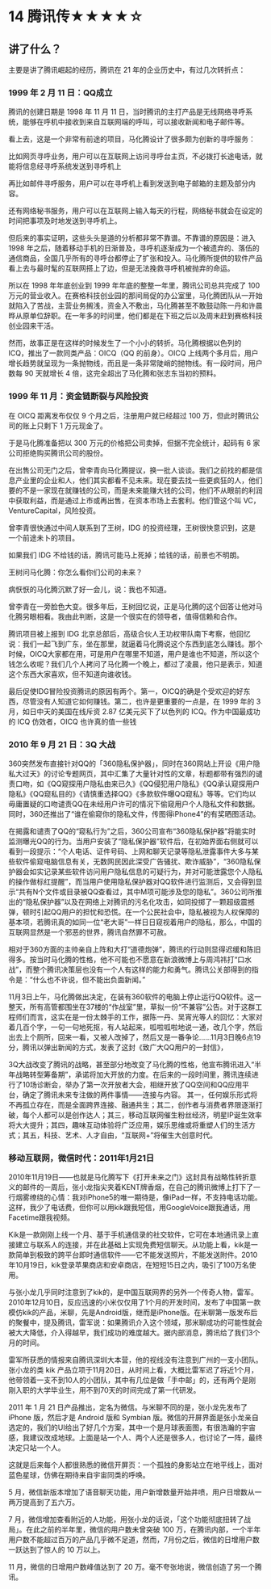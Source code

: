 # 14 腾讯传★★★★☆

## 讲了什么？

主要是讲了腾讯崛起的经历，腾讯在 21 年的企业历史中，有过几次转折点：

### 1999 年 2 月 11 日：QQ成立

腾讯的创建日期是 1998 年 11 月 11 日，当时腾讯的主打产品是无线网络寻呼系统，能够在呼机中接收到来自互联网端的呼叫，可以接收新闻和电子邮件等。

看上去，这是一个非常有前途的项目，马化腾设计了很多颇为创新的寻呼服务：

比如网页寻呼业务，用户可以在互联网上访问寻呼台主页，不必拨打长途电话，就能将信息经寻呼系统发送到寻呼机上

再比如邮件寻呼服务，用户可以在寻呼机上看到发送到电子邮箱的主题及部分内容。

还有网络秘书服务，用户可以在互联网上输入每天的行程，网络秘书就会在设定的时间把事项及时地发送到寻呼机上。

但后来的事实证明，这些头头是道的分析都非常不靠谱。不靠谱的原因是：进入 1998 年之后，随着移动手机的日渐普及，寻呼机逐渐成为一个被遗弃的、落伍的通信商品，全国几乎所有的寻呼台都停止了扩张和投入。马化腾所提供的软件产品看上去与最时髦的互联网搭上了边，但是无法挽救寻呼机被抛弃的命运。

所以在 1998 年年底创业到 1999 年年底的整整一年里，腾讯公司总共完成了 100 万元的营业收入。在赛格科技创业园的那间局促的办公室里，马化腾团队从一开始就陷入了苦战，主营业务搁浅，资金入不敷出，马化腾甚至不敢鼓动陈一丹和许晨晔从原单位辞职。在一年多的时间里，他们都是在下班之后以及周末赶到赛格科技创业园来干活。

然而，故事正是在这样的时候发生了一个小小的转折。马化腾根据以色列的 ICQ，推出了一款同类产品：OICQ（QQ 的前身）。OICQ 上线两个多月后，用户增长趋势就呈现为一条抛物线，而且是一条非常陡峭的抛物线。有一段时间，用户数每 90 天就增长 4 倍，这完全超出了马化腾和张志东当初的预料。

### 1999 年 11 月：资金链断裂与风险投资

在 OICQ 距离发布仅仅 9 个月之后，注册用户就已经超过 100 万，但此时腾讯公司的账上只剩下 1 万元现金了。

于是马化腾准备把以 300 万元的价格把公司卖掉，但据不完全统计，起码有 6 家公司拒绝购买腾讯公司的股份。

在出售公司无门之后，曾李青向马化腾提议，换一批人谈谈。我们之前找的都是信息产业里的企业和人，他们其实都看不见未来。现在要去找一些更疯狂的人，他们要的不是一家现在就赚钱的公司，而是未来能赚大钱的公司，他们不从眼前的利润中获取利益，而是通过上市或再出售，在资本市场上去套利。他们管这个叫 VC，VentureCapital，风险投资。

曾李青很快通过中间人联系到了王树，IDG 的投资经理，王树很快意识到，这是一个前途未卜的项目。

如果我们 IDG 不给钱的话，腾讯可能马上死掉；给钱的话，前景也不明朗。

王树问马化腾：你怎么看你们公司的未来？

病恹恹的马化腾沉默了好一会儿，说：我也不知道。

曾李青在一旁脸色大变。很多年后，王树回忆说，正是马化腾的这个回答让他对马化腾另眼相看。我由此判断，这是一个很实在的领导者，值得信赖和合作。

腾讯项目被上报到 IDG 北京总部后，高级合伙人王功权带队南下考察，他回忆说：我们一起飞到广东，坐在那里，就逼着马化腾说这个东西到底怎么赚钱。那个时候，OICQ大家都在用，可是用户在哪里不知道，用户是谁也不知道，所以这个钱怎么收呢？我们几个人拷问了马化腾一个晚上，都过了凌晨，他只是表示，知道这个东西大家喜欢，但不知道向谁收钱。

最后促使IDG冒险投资腾讯的原因有两个。第一，OICQ的确是个受欢迎的好东西，尽管没有人知道它如何赚钱。第二，也许是更重要的一点是，在 1999 年的 3 月，如日中天的美国在线斥资 2.87 亿美元买下了以色列的 ICQ。作为中国最成功的 ICQ 仿效者，OICQ 也许真的值一些钱

### 2010 年 9 月 21 日：3Q 大战

360突然发布直接针对QQ的「360隐私保护器」，同时在360网站上开设《用户隐私大过天》的讨论专题网页，其中汇集了大量针对性的文章，标题都带有强烈的谴责口吻，如《QQ窥探用户隐私由来已久》《QQ侵犯用户隐私》《QQ承认窥探用户隐私》《QQ窥私目的》《请慎重选择QQ》《多款软件曝QQ窥私》等等。它们均以毋庸置疑的口吻谴责QQ在未经用户许可的情况下偷窥用户个人隐私文件和数据。同时，360还推出了“谁在偷窥你的隐私文件，传图得iPhone4”的有奖晒图活动。

在揭露和谴责了QQ的“窥私行为”之后，360公司宣布“360隐私保护器”将能实时监测曝光QQ的行为。当用户安装了“隐私保护器”软件后，在初始界面右侧就可以看到一段提示：“个人电话、证件号码、上网和聊天记录等隐私泄露事件大多与某些软件偷窥电脑信息有关，无数网民因此深受广告骚扰、欺诈威胁”，“360隐私保护器会如实记录某些软件访问用户隐私信息的可疑行为，并对可能泄露您个人隐私的操作做标红提醒”，而当用户使用隐私保护器对QQ软件进行监测后，又会得到显示“共有N个文件或目录被QQ查看过，其中M项可能涉及您的隐私”。360公司所推出的“隐私保护器”以及在网络上对腾讯的污名化攻击，如同投掷了一颗超级震撼弹，顿时引起QQ用户的担忧和恐慌。在一个公民社会中，隐私被视为人权保障的基本项，若腾讯真的如同一位“老大哥”一样日日窥视着用户的隐私，那么，中国的互联网显然是一个邪恶的世界，腾讯自然罪不可赦。

相对于360方面的主帅亲自上阵和大打“道德炮弹”，腾讯的行动则显得迟缓和陈旧得多。按当时马化腾的性格，他不可能也不愿意在新浪微博上与周鸿祎打“口水战”，而整个腾讯决策层也没有一个人有这样的能力和勇气。腾讯公关部得到的指令是：“什么也不许说，但不能出负面新闻。”

11月3日上午，马化腾做出决定，在装有360软件的电脑上停止运行QQ软件。这一整天，所有高管都围坐在37楼的“作战室”里，草拟一份“不兼容”公告。对于这群工程师们而言，这实在是一份太棘手的工作，据陈一丹、吴宵光等人的回忆：大家对着几百个字，一句一句地死抠，有人站起来，呱啦呱啦地说一通，改几个字，然后出去上个厕所，回来一看，又被人改掉了，然后又是一番争论……11月3日晚6点19分，腾讯以弹出新闻的方式，发表了这封《致广大QQ用户的一封信》，

3Q大战改变了腾讯的战略，甚至部分地改变了马化腾的性格，他宣布腾讯进入“半年战略转型筹备期”，承诺将加大开放的力度。在后来的一段时间里，腾讯连续进行了10场诊断会，举办了第一次开放者大会，相继开放了QQ空间和QQ应用平台，确定了腾讯未来专注做的两件事情——连接与内容。
其一，任何娱乐形式将不再孤立存在，而是全面跨界连接、融通共生；其二，创作者与消费者界限逐渐打破，每个人都可以是创作达人；其三，移动互联网催生粉丝经济，明星IP诞生效率将大大提升；其四，趣味互动体验将广泛应用，娱乐思维或将重塑人们的生活方式；其五，科技、艺术、人才自由，“互联网+”将催生大创意时代。

### 移动互联网，微信时代：2011年1月21日

2010年11月19日——也就是马化腾写下《打开未来之门》这封具有战略性转折意义的邮件的一周后，张小龙指尖夹着KENT牌香烟，在自己的腾讯微博上打下了一行烟雾缭绕的心情：我对iPhone5的唯一期待是，像iPad一样，不支持电话功能。这样，我少了电话费，但你可以用kik跟我短信，用GoogleVoice跟我通话，用Facetime跟我视频。

Kik是一款刚刚上线一个月、基于手机通信录的社交软件，它可在本地通讯录上直接建立与联系人的连接，并在此基础上实现免费短信聊天。从功能上看，kik是一款简单到极致的跨平台即时通信软件——它不能发送照片，不能发送附件。2010年10月19日，kik登录苹果商店和安卓商店，在短短15日之内，吸引了100万名使用。

与张小龙几乎同时注意到了kik的，是中国互联网界的另外一个传奇人物，雷军。2010年12月10日，反应迅速的小米仅仅用了1个月的开发时间，发布了中国第一款模仿kik的产品，米聊，先是Android版，继而是iPhone版。在米聊第一版发布后的聚餐中，提及腾讯，雷军说：如果腾讯介入这个领域，那米聊成功的可能性就会被大大降低，介入得越早，我们成功的难度越大。据内部消息，腾讯给了我们3个月的时间。

雷军所获悉的情报来自腾讯深圳大本营，他的视线没有注意到广州的一支小团队。张小龙的类 kik 产品立项于11月20日，从时间上看，大概比雷军迟了将近1个月，他带领着一支不到10人的小团队，其中有几位是做「手中邮」的，还有两个是刚刚入职的大学毕业生，用不到70天的时间完成了第一代研发。

2011 年 1 月 21 日产品推出，定名为微信。与米聊不同的是，张小龙先发布了 iPhone 版，然后才是 Android 版和 Symbian 版。微信的开屏界面是张小龙亲自选定的，我们的UI给出了好几个方案，其中一个是月球表面图，有很浩瀚的宇宙感，我建议改成地球。上面是站一个人、两个人还是很多人，也讨论了一阵，最终决定只站一个人。

这就是后来每个人都很熟悉的微信开屏页：一个孤独的身影站立在地平线上，面对蓝色星球，仿佛在期待来自宇宙同类的呼唤。

5 月，微信新版本增加了语音聊天功能，用户新增数量开始井喷，用户日增数从一两万提高到了五六万。

7 月，微信增加查看附近的人功能，用张小龙的话说，「这个功能彻底扭转了战局」。在此之前的半年里，微信的用户数未曾突破 100 万，在腾讯内部，一个半年用户数不能超过百万的产品几乎微不足道，然而，7月份之后，微信的日增用户数一跃达到了惊人的 10 万以上。

11 月，微信的日增用户数峰值达到了 20 万。毫不夸张地说，微信创造了另一个腾讯。